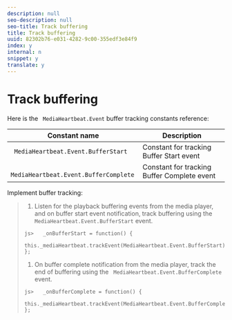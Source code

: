 ```yaml
---
description: null
seo-description: null
seo-title: Track buffering
title: Track buffering
uuid: 82302b76-e031-4282-9c00-355edf3e84f9
index: y
internal: n
snippet: y
translate: y
---
```


# Track buffering

Here is the ` MediaHeartbeat.Event` buffer tracking constants reference: 



|  Constant name  | Description  |
|---|---|
|  ` MediaHeartbeat.Event.BufferStart`  | Constant for tracking Buffer Start event  |
|  ` MediaHeartbeat.Event.BufferComplete`  | Constant for tracking Buffer Complete event  |

Implement buffer tracking:

>1. Listen for the playback buffering events from the media player, and on buffer start event notification, track buffering using the ` MediaHeartbeat.Event.BufferStart` event.
>
>   ```
>   js>   _onBufferStart = function() { 
>       this._mediaHeartbeat.trackEvent(MediaHeartbeat.Event.BufferStart); 
>   };
>   ```
>
>1. On buffer complete notification from the media player, track the end of buffering using the ` MediaHeartbeat.Event.BufferComplete` event.
>
>   ```
>   js>   _onBufferComplete = function() { 
>       this._mediaHeartbeat.trackEvent(MediaHeartbeat.Event.BufferComplete); 
>   };
>   ```
>

